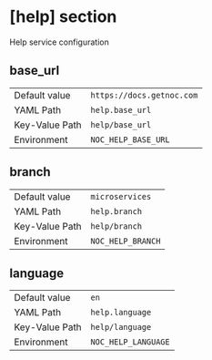 # [help] section

Help service configuration

## base_url

|                |                           |
| -------------- | ------------------------- |
| Default value  | `https://docs.getnoc.com` |
| YAML Path      | `help.base_url`           |
| Key-Value Path | `help/base_url`           |
| Environment    | `NOC_HELP_BASE_URL`       |

## branch

|                |                   |
| -------------- | ----------------- |
| Default value  | `microservices`   |
| YAML Path      | `help.branch`     |
| Key-Value Path | `help/branch`     |
| Environment    | `NOC_HELP_BRANCH` |

## language

|                |                     |
| -------------- | ------------------- |
| Default value  | `en`                |
| YAML Path      | `help.language`     |
| Key-Value Path | `help/language`     |
| Environment    | `NOC_HELP_LANGUAGE` |
